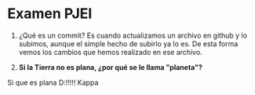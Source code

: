 ﻿# Examen PJEI

1. ¿Qué es un commit?
Es cuando actualizamos un archivo en github y lo subimos, aunque el simple hecho de subirlo ya lo es. De esta forma vemos
los cambios que hemos realizado en ese archivo.



2. **Si la Tierra no es plana, ¿por qué se le llama "planeta"?**

Si que es plana D:!!!!! Kappa